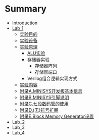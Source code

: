 # Summary

* [Introduction](README.md)
* [Lab\_1](lab1.md)
  * [实验目的](lab1/shi-yan-mu-de.md)
  * [实验设备](lab1/shi-yan-she-bei.md)
  * [实验原理](lab1/shi-yan-yuan-li.md)
    * [ALU实验](lab1/shi-yan-yuan-li/alushi-yan.md)
    * 存储器实验
      * 存储器阵列
      * 存储器端口
    * Verilog组合逻辑实现方式
  * [实验内容](lab1/shi-yan-nei-rong.md)
  * [附录A.MINISYS开发板基本信息](lab1/fu-lu-a-minisys-kai-fa-ban-ji-ben-xin-xi.md)
  * [附录B.MINISYS引脚说明](lab1/fu-lu-b-minisys-yin-jiao-shuo-ming.md)
  * [附录C.七段数码管的使用](lab1/fu-lu-c-qi-duan-shu-ma-guan-de-shi-yong.md)
  * [附录D.\(无\)符号扩展](lab1/fu-lu-d-65e029-fu-hao-kuo-zhan.md)
  * [附录E.Block Memory Generator设置](lab1/fu-lu-e-block-memory-generator-she-zhi.md)
* Lab\_2
* Lab\_3
* Lab\_4

